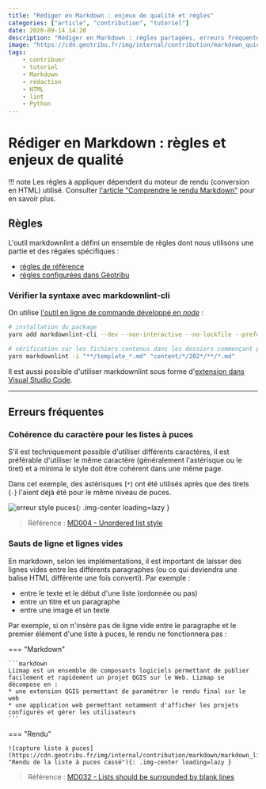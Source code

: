 ```yaml
---
title: "Rédiger en Markdown : enjeux de qualité et régles"
categories: ["article", "contribution", "tutoriel"]
date: 2020-09-14 14:20
description: "Rédiger en Markdown : règles partagées, erreurs fréquentes et mécanismes de validation."
image: "https://cdn.geotribu.fr/img/internal/contribution/markdown_quick_exemple_rendu.png"
tags:
    - contribuer
    - tutoriel
    - Markdown
    - rédaction
    - HTML
    - lint
    - Python
---
```


# Rédiger en Markdown : règles et enjeux de qualité

!!! note
    Les règles à appliquer dépendent du moteur de rendu (conversion en HTML) utilisé. Consulter [l'article "Comprendre le rendu Markdown"](/contribuer/build_site/markdown_engine/#specificites) pour en savoir plus.

## Règles

L'outil markdownlint a défini un ensemble de règles dont nous utilisons une partie et des régales spécifiques :

- [règles de référence](https://github.com/DavidAnson/markdownlint/blob/main/doc/Rules.md)
- [règles configurées dans Géotribu](https://github.com/geotribu/website/blob/master/.markdownlint.json)

### Vérifier la syntaxe avec markdownlint-cli

On utilise [l'outil en ligne de commande développé en _node_](https://github.com/igorshubovych/markdownlint-cli) :

```bash
# installation du package
yarn add markdownlint-cli --dev --non-interactive --no-lockfile --prefer-offline

# vérification sur les fichiers contenus dans les dossiers commençant par '202'
yarn markdownlint -i "**/template_*.md" "content/*/202*/**/*.md"
```

Il est aussi possible d'utiliser markdownlint sous forme d'[extension dans Visual Studio Code](https://marketplace.visualstudio.com/items?itemName=DavidAnson.vscode-markdownlint).

----

## Erreurs fréquentes

### Cohérence du caractère pour les listes à puces

S'il est techniquement possible d'utiliser différents caractères, il est préférable d'utiliser le même caractère (généralement l'astérisque ou le tiret) et a minima le style doit être cohérent dans une même page.

Dans cet exemple, des astérisques (`*`) ont été utilisés après que des tirets (`-`) l'aient déjà été pour le même niveau de puces.

![erreur style puces](https://user-images.githubusercontent.com/1596222/92222985-186a0200-eea0-11ea-9887-21fdbce10080.png "Signalement de l'erreur dans Visual Studio Code"){: .img-center loading=lazy }

> Référence : [MD004 - Unordered list style](https://github.com/DavidAnson/markdownlint/blob/main/doc/Rules.md)

### Sauts de ligne et lignes vides

En markdown, selon les implémentations, il est important de laisser des lignes vides entre les différents paragraphes (ou ce qui deviendra une balise HTML différente une fois converti). Par exemple :

- entre le texte et le début d'une liste (ordonnée ou pas)
- entre un titre et un paragraphe
- entre une image et un texte

Par exemple, si on n'insère pas de ligne vide entre le paragraphe et le premier élément d'une liste à puces, le rendu ne fonctionnera pas :

=== "Markdown"

    ```markdown
    Lizmap est un ensemble de composants logiciels permettant de publier facilement et rapidement un projet QGIS sur le Web. Lizmap se décompose en :
    * une extension QGIS permettant de paramétrer le rendu final sur le web
    * une application web permettant notamment d'afficher les projets configurés et gérer les utilisateurs
    ```

=== "Rendu"

    ![capture liste à puces](https://cdn.geotribu.fr/img/internal/contribution/markdown/markdown_list_broken.png "Rendu de la liste à puces cassé"){: .img-center loading=lazy }

> Référence : [MD032 - Lists should be surrounded by blank lines](https://github.com/DavidAnson/markdownlint/blob/main/doc/Rules.md#md032---lists-should-be-surrounded-by-blank-lines)

<!-- Hyperlinks references -->
[Markdown]: https://daringfireball.net/projects/markdown/
[syntaxe]: https://daringfireball.net/projects/markdown/syntax
[StackEdit]: https://stackedit.io/
[Upmath]: https://upmath.me/
